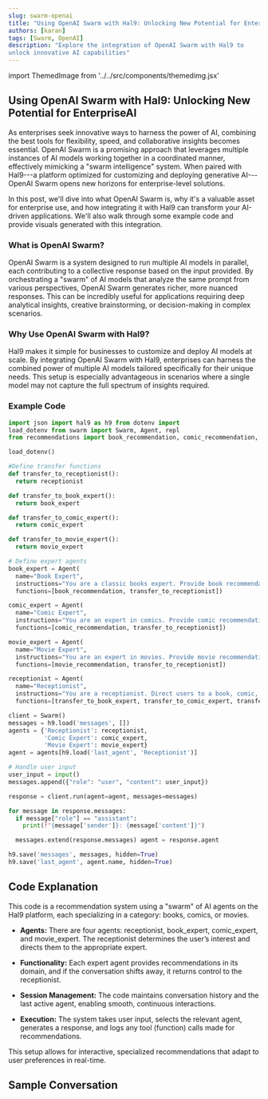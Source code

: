 ```yaml
--- 
slug: swarm-openai
title: "Using OpenAI Swarm with Hal9: Unlocking New Potential for Enterprise AI"
authors: [karan] 
tags: [Swarm, OpenAI]
description: "Explore the integration of OpenAI Swarm with Hal9 to
unlock innovative AI capabilities" 
---
```


<head>
  <meta property="og:image" content="blog-movie-recommendations-light.png" />
</head>

import ThemedImage from '../../src/components/themedimg.jsx'

## Using OpenAI Swarm with Hal9: Unlocking New Potential for EnterpriseAI

As enterprises seek innovative ways to harness the power of AI,
combining the best tools for flexibility, speed, and collaborative
insights becomes essential. OpenAI Swarm is a promising approach that
leverages multiple instances of AI models working together in a
coordinated manner, effectively mimicking a "swarm intelligence"
system. When paired with Hal9---a platform optimized for customizing and
deploying generative AI---OpenAI Swarm opens new horizons for
enterprise-level solutions.

In this post, we'll dive into what OpenAI Swarm is, why it's a valuable
asset for enterprise use, and how integrating it with Hal9 can transform
your AI-driven applications. We'll also walk through some example code
and provide visuals generated with this integration.

### What is OpenAI Swarm?

OpenAI Swarm is a system designed to run multiple AI models in parallel,
each contributing to a collective response based on the input provided.
By orchestrating a "swarm" of AI models that analyze the same prompt
from various perspectives, OpenAI Swarm generates richer, more nuanced
responses. This can be incredibly useful for applications requiring deep
analytical insights, creative brainstorming, or decision-making in
complex scenarios.

### Why Use OpenAI Swarm with Hal9?

Hal9 makes it simple for businesses to customize and deploy AI models at
scale. By integrating OpenAI Swarm with Hal9, enterprises can harness
the combined power of multiple AI models tailored specifically for their
unique needs. This setup is especially advantageous in scenarios where a
single model may not capture the full spectrum of insights required.

### Example Code

```python 
import json import hal9 as h9 from dotenv import
load_dotenv from swarm import Swarm, Agent, repl 
from recommendations import book_recommendation, comic_recommendation, movie_recommendation

load_dotenv()

#Define transfer functions 
def transfer_to_receptionist(): 
  return receptionist

def transfer_to_book_expert(): 
  return book_expert

def transfer_to_comic_expert(): 
  return comic_expert

def transfer_to_movie_expert(): 
  return movie_expert

# Define expert agents 
book_expert = Agent(
  name="Book Expert", 
  instructions="You are a classic books expert. Provide book recommendations. If the conversation drifts away, return to the receptionist.", 
  functions=[book_recommendation, transfer_to_receptionist])

comic_expert = Agent(
  name="Comic Expert", 
  instructions="You are an expert in comics. Provide comic recommendations. If the conversation drifts away, return to the receptionist.", 
  functions=[comic_recommendation, transfer_to_receptionist])

movie_expert = Agent(
  name="Movie Expert", 
  instructions="You are an expert in movies. Provide movie recommendations. If the conversation drifts away, return to the receptionist.",
  functions=[movie_recommendation, transfer_to_receptionist])

receptionist = Agent(
  name="Receptionist", 
  instructions="You are a receptionist. Direct users to a book, comic, or movie expert based on their input.", 
  functions=[transfer_to_book_expert, transfer_to_comic_expert, transfer_to_movie_expert])

client = Swarm() 
messages = h9.load('messages', []) 
agents = {'Receptionist': receptionist, 
          'Comic Expert': comic_expert, 
          'Movie Expert': movie_expert} 
agent = agents[h9.load('last_agent', 'Receptionist')]

# Handle user input 
user_input = input() 
messages.append({"role": "user", "content": user_input})

response = client.run(agent=agent, messages=messages)

for message in response.messages: 
  if message["role"] == "assistant": 
    print(f"{message['sender']}: {message['content']}")

  messages.extend(response.messages) agent = response.agent

h9.save('messages', messages, hidden=True) 
h9.save('last_agent', agent.name, hidden=True)
```

## Code Explanation

This code is a recommendation system using a "swarm" of AI agents on the Hal9 platform, each specializing in a category: books, comics, or movies.

- **Agents:** There are four agents: receptionist, book_expert, comic_expert, and movie_expert. The receptionist determines the user’s interest and directs them to the appropriate expert.

- **Functionality:** Each expert agent provides recommendations in its domain, and if the conversation shifts away, it returns control to the receptionist.

- **Session Management:** The code maintains conversation history and the last active agent, enabling smooth, continuous interactions.

- **Execution:** The system takes user input, selects the relevant agent, generates a response, and logs any tool (function) calls made for recommendations.

This setup allows for interactive, specialized recommendations that adapt to user preferences in real-time.

## Sample Conversation
<center><a href="https://hal9.com/demos/swarm"><ThemedImage src="blog-movie-recommendations"/></a></center>
